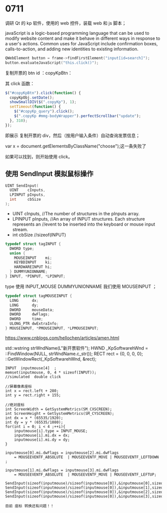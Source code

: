 # 0711

调研 Qt 的 kp 软件，使用的 web 控件，装载 web 和 js 脚本；

javaScript is a logic-based programming language that can be used to modify website content and make it behave in different ways in response to a user's actions. Common uses for JavaScript include confirmation boxes, calls-to-action, and adding new identities to existing information.

```c++
QWebElement button = frame->findFirstElement("input[id=search]");
button.evaluateJavaScript("this.click()");
```

复制开票的 btn id ：copyKpBtn：

其 click 函数：

```js
$("#copyKpBtn").click(function() {
  copyKpObj.setDate();
  showSmallDIV($(".copyKp"), 1);
  setTimeout(function() {
    $("#copyKp_query").click();
    $(".copyKp #mmg-bodyWrapper").perfectScrollbar("update");
  }, 310);
});
```

即展示 复制开票的 div，然后（按用户输入条件）自动查询发票信息；

var x = document.getElementsByClassName("choose");这一条失败了

如果可以找到，则开始使用 click。

## 使用 SendInput 模拟鼠标操作

```c++
UINT SendInput(
  UINT    cInputs,
  LPINPUT pInputs,
  int     cbSize
);
```

- UINT cInputs, //The number of structures in the pInputs array.
- LPINPUT pInputs, //An array of INPUT structures. Each structure represents an //event to be inserted into the keyboard or mouse input stream.
- int cbSize //sizeof(INPUT)

```c++
typedef struct tagINPUT {
  DWORD type;
  union {
    MOUSEINPUT    mi;
    KEYBDINPUT    ki;
    HARDWAREINPUT hi;
  } DUMMYUNIONNAME;
} INPUT, *PINPUT, *LPINPUT;
```

type 使用 INPUT_MOUSE
DUMMYUNIONNAME 我们使用 MOUSEINPUT ；

```c++
typedef struct tagMOUSEINPUT {
  LONG      dx;
  LONG      dy;
  DWORD     mouseData;
  DWORD     dwFlags;
  DWORD     time;
  ULONG_PTR dwExtraInfo;
} MOUSEINPUT, *PMOUSEINPUT, *LPMOUSEINPUT;
```

https://www.cnblogs.com/hellochen/articles/amen.html

std::wstring strWndName(L"新开票软件");
HWND \_KpSoftwarehWnd = ::FindWindow(NULL, strWndName.c_str());
RECT rect = {0, 0, 0, 0};
::GetWindowRect(\_KpSoftwarehWnd, &rect);

    INPUT  inputmouse[4]  ;
    memset(inputmouse, 0, 4 * sizeof(INPUT));
    //simulated  double click
    
    //屏幕像素座标
    int x = rect.left + 280;
    int y = rect.right + 155;
    
    //绝对座标
    int ScreenWidth = GetSystemMetrics(SM_CXSCREEN);
    int ScreenHeight = GetSystemMetrics(SM_CYSCREEN);
    int dx = x * (65535/1920);
    int dy = y * (65535/1080);
    for(int i = 0; i < 4 ;++i){
        inputmouse[i].type = INPUT_MOUSE;
        inputmouse[i].mi.dx = dx;
        inputmouse[i].mi.dy = dy;
    }
    
    inputmouse[0].mi.dwFlags = inputmouse[2].mi.dwFlags
        = MOUSEEVENTF_ABSOLUTE  | MOUSEEVENTF_MOVE | MOUSEEVENTF_LEFTDOWN ;
    
    inputmouse[1].mi.dwFlags = inputmouse[3].mi.dwFlags
        = MOUSEEVENTF_ABSOLUTE  | MOUSEEVENTF_MOVE | MOUSEEVENTF_LEFTUP;
    
    SendInput(sizeof(inputmouse)/sizeof(inputmouse[0]),&inputmouse[0],sizeof(INPUT));
    SendInput(sizeof(inputmouse)/sizeof(inputmouse[0]),&inputmouse[1],sizeof(INPUT));
    SendInput(sizeof(inputmouse)/sizeof(inputmouse[0]),&inputmouse[2],sizeof(INPUT));
    SendInput(sizeof(inputmouse)/sizeof(inputmouse[0]),&inputmouse[3],sizeof(INPUT));
    
    目前 座标 转换还有问题！！

